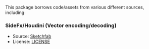 This package borrows code/assets from various different sources, including:

### SideFx/Houdini (Vector encoding/decoding)
- Source: [Sketchfab](https://github.com/sideeffects/SideFXLabs/blob/Development/unity/shaders/URP/Editor/Shaders/VAT_Utilies.hlsl)
- License: [LICENSE](https://github.com/sideeffects/SideFXLabs/blob/Development/LICENSE.md)
